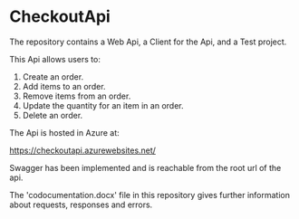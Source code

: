 # CheckoutApi

The repository contains a Web Api, a Client for the Api, and a Test project.

This Api allows users to:

1) Create an order.
2) Add items to an order.
3) Remove items from an order.
4) Update the quantity for an item in an order.
5) Delete an order.

The Api is hosted in Azure at:

https://checkoutapi.azurewebsites.net/

Swagger has been implemented and is reachable from the root url of the api.

The 'codocumentation.docx' file in this repository gives further information about requests, responses and errors.
